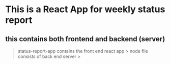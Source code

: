 # This is a React App for weekly status report #
## this contains both frontend and backend (server) ## 
> status-report-app contains the front end react app >
> node file consists of back end server >